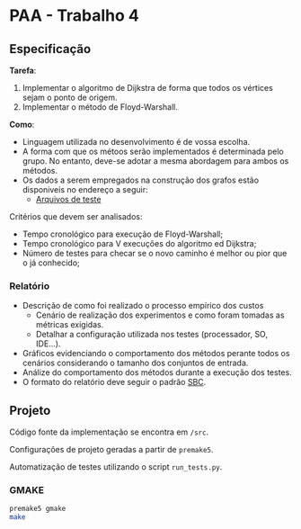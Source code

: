 # PAA - Trabalho 4

## Especificação

**Tarefa**: 

1. Implementar o algoritmo de Dijkstra de forma que todos os vértices sejam o ponto de origem.
2. Implementar o método de Floyd-Warshall.

**Como**:

* Linguagem utilizada no desenvolvimento é de vossa escolha.
* A forma com que os métoos serão implementados é determinada pelo grupo. No entanto, deve-se adotar a mesma abordagem para ambos os métodos.
* Os dados a serem empregados na construção dos grafos estão disponiveis no endereço a seguir:
  * [Arquivos de teste](https://drive.google.com/file/d/1Nww_7s6a4Q6k6XtNqJ0O4fMp5UpOMifB/view?usp=sharing)

Critérios que devem ser analisados:

* Tempo cronológico para execução de Floyd-Warshall;
* Tempo cronológico para V execuções do algoritmo ed Dijkstra;
* Número de testes para checar se o novo caminho é melhor ou pior que o já conhecido;

### Relatório

* Descrição de como foi realizado o processo empírico dos custos
  * Cenário de realização dos experimentos e como foram tomadas as métricas exigidas.
  * Detalhar a configuração utilizada nos testes (processador, SO, IDE...).
* Gráficos evidenciando o comportamento dos métodos perante todos os cenários considerando o tamanho dos conjuntos de entrada.
* Análize do comportamento dos métodos durante a execução dos testes.
* O formato do relatório deve seguir o padrão [SBC](https://www.sbc.org.br/documentos-da-sbc/summary/169-templates-para-artigos-e-capitulos-de-livros/878-modelosparapublicaodeartigos).

## Projeto

Código fonte da implementação se encontra em `/src`.

Configurações de projeto geradas a partir de `premake5`.

Automatização de testes utilizando o script `run_tests.py`.

### GMAKE

```sh
premake5 gmake
make
```

